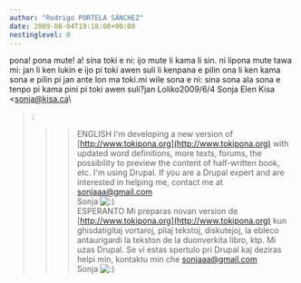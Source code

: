 ```yaml
---
author: "Rodrigo PORTELA SÁNCHEZ"
date: 2009-06-04T19:18:00+00:00
nestinglevel: 0
---
```

pona! pona mute! a! sina toki e ni: ijo mute li kama li sin. ni lipona mute tawa mi: jan li ken lukin e ijo pi toki awen suli li kenpana e pilin ona li ken kama sona e pilin pi jan ante lon ma toki.mi wile sona e ni: sina sona ala sona e tenpo pi kama pini pi toki awen suli?jan Loliko2009/6/4 Sonja Elen Kisa <[sonja@kisa.ca](mailto://sonja@kisa.ca)\
>:
>>> ENGLISH
>> I'm developing a new version of [http://www.tokipona.org](http://www.tokipona.org) with updated word
> definitions, more texts, forums, the possibility to preview the content of
> half-written book, etc. I'm using Drupal.
>> If you are a Drupal expert and are interested in helping me, contact me at
> [sonjaaa@gmail.com](mailto://sonjaaa@gmail.com)\
>> Sonja ![:)](images/smilies/icon_e_smile.gif "Smile")\
>> ESPERANTO
>> Mi preparas novan version de [http://www.tokipona.org](http://www.tokipona.org) kun ghisdatigitaj vortaroj,
> pliaj tekstoj, diskutejoj, la ebleco antaurigardi la tekston de la
> duonverkita libro, ktp. Mi uzas Drupal.
>> Se vi estas spertulo pri Drupal kaj deziras helpi min, kontaktu min che
> [sonjaaa@gmail.com](mailto://sonjaaa@gmail.com)\
>> Sonja ![:)](images/smilies/icon_e_smile.gif "Smile")